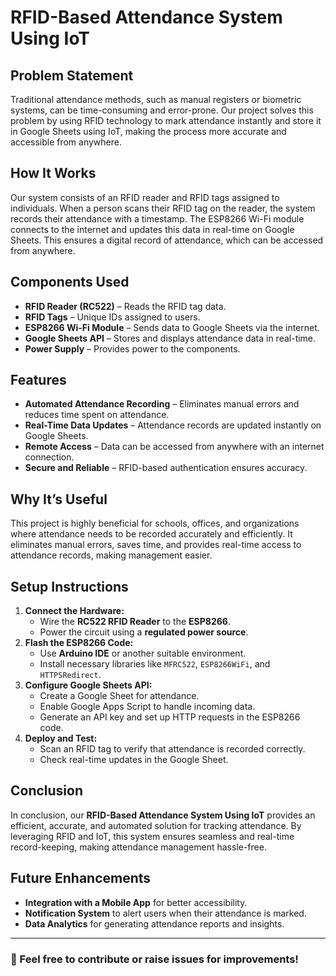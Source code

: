 # RFID-Based Attendance System Using IoT

## Problem Statement
Traditional attendance methods, such as manual registers or biometric systems, can be time-consuming and error-prone. Our project solves this problem by using RFID technology to mark attendance instantly and store it in Google Sheets using IoT, making the process more accurate and accessible from anywhere.

## How It Works
Our system consists of an RFID reader and RFID tags assigned to individuals. When a person scans their RFID tag on the reader, the system records their attendance with a timestamp. The ESP8266 Wi-Fi module connects to the internet and updates this data in real-time on Google Sheets. This ensures a digital record of attendance, which can be accessed from anywhere.

## Components Used
- **RFID Reader (RC522)** – Reads the RFID tag data.
- **RFID Tags** – Unique IDs assigned to users.
- **ESP8266 Wi-Fi Module** – Sends data to Google Sheets via the internet.
- **Google Sheets API** – Stores and displays attendance data in real-time.
- **Power Supply** – Provides power to the components.

## Features
- **Automated Attendance Recording** – Eliminates manual errors and reduces time spent on attendance.
- **Real-Time Data Updates** – Attendance records are updated instantly on Google Sheets.
- **Remote Access** – Data can be accessed from anywhere with an internet connection.
- **Secure and Reliable** – RFID-based authentication ensures accuracy.

## Why It’s Useful
This project is highly beneficial for schools, offices, and organizations where attendance needs to be recorded accurately and efficiently. It eliminates manual errors, saves time, and provides real-time access to attendance records, making management easier.

## Setup Instructions
1. **Connect the Hardware:**
   - Wire the **RC522 RFID Reader** to the **ESP8266**.
   - Power the circuit using a **regulated power source**.
2. **Flash the ESP8266 Code:**
   - Use **Arduino IDE** or another suitable environment.
   - Install necessary libraries like `MFRC522`, `ESP8266WiFi`, and `HTTPSRedirect`.
3. **Configure Google Sheets API:**
   - Create a Google Sheet for attendance.
   - Enable Google Apps Script to handle incoming data.
   - Generate an API key and set up HTTP requests in the ESP8266 code.
4. **Deploy and Test:**
   - Scan an RFID tag to verify that attendance is recorded correctly.
   - Check real-time updates in the Google Sheet.

## Conclusion
In conclusion, our **RFID-Based Attendance System Using IoT** provides an efficient, accurate, and automated solution for tracking attendance. By leveraging RFID and IoT, this system ensures seamless and real-time record-keeping, making attendance management hassle-free.

## Future Enhancements
- **Integration with a Mobile App** for better accessibility.
- **Notification System** to alert users when their attendance is marked.
- **Data Analytics** for generating attendance reports and insights.

---
### 📌 Feel free to contribute or raise issues for improvements!

